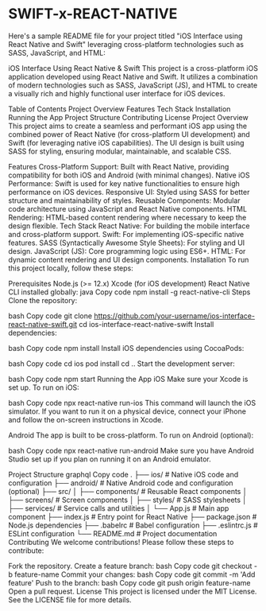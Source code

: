 # SWIFT-x-REACT-NATIVE

Here's a sample README file for your project titled "iOS Interface using React Native and Swift" leveraging cross-platform technologies such as SASS, JavaScript, and HTML:

iOS Interface Using React Native & Swift
This project is a cross-platform iOS application developed using React Native and Swift. It utilizes a combination of modern technologies such as SASS, JavaScript (JS), and HTML to create a visually rich and highly functional user interface for iOS devices.

Table of Contents
Project Overview
Features
Tech Stack
Installation
Running the App
Project Structure
Contributing
License
Project Overview
This project aims to create a seamless and performant iOS app using the combined power of React Native (for cross-platform UI development) and Swift (for leveraging native iOS capabilities). The UI design is built using SASS for styling, ensuring modular, maintainable, and scalable CSS.

Features
Cross-Platform Support: Built with React Native, providing compatibility for both iOS and Android (with minimal changes).
Native iOS Performance: Swift is used for key native functionalities to ensure high performance on iOS devices.
Responsive UI: Styled using SASS for better structure and maintainability of styles.
Reusable Components: Modular code architecture using JavaScript and React Native components.
HTML Rendering: HTML-based content rendering where necessary to keep the design flexible.
Tech Stack
React Native: For building the mobile interface and cross-platform support.
Swift: For implementing iOS-specific native features.
SASS (Syntactically Awesome Style Sheets): For styling and UI design.
JavaScript (JS): Core programming logic using ES6+.
HTML: For dynamic content rendering and UI design components.
Installation
To run this project locally, follow these steps:

Prerequisites
Node.js (>= 12.x)
Xcode (for iOS development)
React Native CLI installed globally:
java
Copy code
npm install -g react-native-cli
Steps
Clone the repository:

bash
Copy code
git clone https://github.com/your-username/ios-interface-react-native-swift.git
cd ios-interface-react-native-swift
Install dependencies:

bash
Copy code
npm install
Install iOS dependencies using CocoaPods:

bash
Copy code
cd ios
pod install
cd ..
Start the development server:

bash
Copy code
npm start
Running the App
iOS
Make sure your Xcode is set up. To run on iOS:

bash
Copy code
npx react-native run-ios
This command will launch the iOS simulator. If you want to run it on a physical device, connect your iPhone and follow the on-screen instructions in Xcode.

Android
The app is built to be cross-platform. To run on Android (optional):

bash
Copy code
npx react-native run-android
Make sure you have Android Studio set up if you plan on running it on an Android emulator.

Project Structure
graphql
Copy code
.
├── ios/                   # Native iOS code and configuration
├── android/               # Native Android code and configuration (optional)
├── src/
│   ├── components/        # Reusable React components
│   ├── screens/           # Screen components
│   ├── styles/            # SASS stylesheets
│   ├── services/          # Service calls and utilities
│   └── App.js             # Main app component
├── index.js               # Entry point for React Native
├── package.json           # Node.js dependencies
├── .babelrc               # Babel configuration
├── .eslintrc.js           # ESLint configuration
└── README.md              # Project documentation
Contributing
We welcome contributions! Please follow these steps to contribute:

Fork the repository.
Create a feature branch:
bash
Copy code
git checkout -b feature-name
Commit your changes:
bash
Copy code
git commit -m 'Add feature'
Push to the branch:
bash
Copy code
git push origin feature-name
Open a pull request.
License
This project is licensed under the MIT License. See the LICENSE file for more details.
